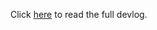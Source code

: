Click [here](https://bentobaux.github.io/posts/forgotten-colors-capturing-the-sumi-e-in-3d) to read the full devlog.
